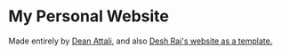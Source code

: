 # My Personal Website

Made entirely by [Dean Attali](https://github.com/daattali), and also [Desh Raj's website as a template.](https://desh2608.github.io/)

